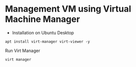 # Management VM using Virtual Machine Manager

* Installation on Ubuntu Desktop

```
apt install virt-manager virt-viewer -y
```

Run Virt Manager

```
virt manager
```
